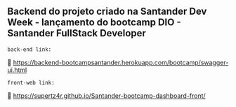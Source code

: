 ## Backend do projeto criado na Santander Dev Week - lançamento do bootcamp DIO - Santander FullStack Developer



`back-end link:`

:link: https://backend-bootcampsantander.herokuapp.com/bootcamp/swagger-ui.html

`front-web link:`

:link: https://supertz4r.github.io/Santander-bootcamp-dashboard-front/
